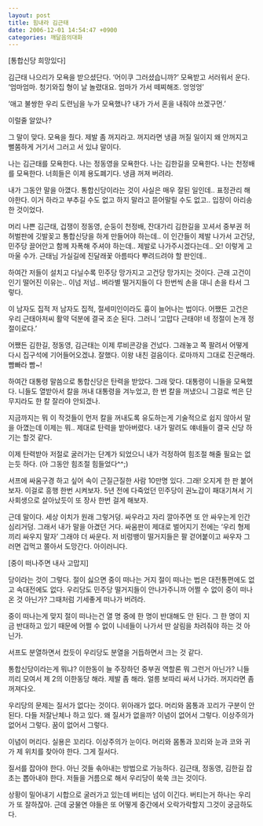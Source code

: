 ```yaml
---
layout: post
title: 힘내라 김근태
date: 2006-12-01 14:54:47 +0900
categories: 깨달음의대화
---
```

[통합신당 희망있다]
  

  
김근태 나으리가 모욕을 받으셨단다. ‘어이쿠 그러셨습니까?’ 모욕받고 서러워서 운다. ‘엄마엄마. 청기와집 형이 날 놀렸대요. 엄마가 가서 떼찌해조. 엉엉엉’
  

  
‘애고 불쌍한 우리 도련님을 누가 모욕했나? 내가 가서 혼을 내줘야 쓰겠구먼.’ 
  

  
이럴줄 알았나? 
  

  
그 말이 맞다. 모욕을 줬다. 제발 좀 꺼지라고. 꺼지라면 냉큼 꺼질 일이지 왜 안꺼지고 뻘쭘하게 거기서 그러고 서 있냐 말이다. 
  

  
나는 김근태를 모욕한다. 나는 정동영을 모욕한다. 나는 김한길을 모욕한다. 나는 천정배를 모욕한다. 너희들은 이제 용도폐기다. 냉큼 꺼져 버려라. 
  

  
내가 그동안 말을 아꼈다. 통합신당이라는 것이 사실은 매우 잘된 일인데.. 표정관리 해야한다. 이거 하라고 부추길 수도 없고 하지 말라고 뜯어말릴 수도 없고.. 입장이 아리송한 것이었다. 
  

  
머리 나쁜 김근태, 겁쟁이 정동영, 순둥이 천정배, 잔대가리 김한길을 꼬셔서 중부권 허허벌판에 깃발꽂고 통합신당을 하게 만들어야 하는데.. 이 인간들이 제발 나가서 고건당, 민주당 끌어안고 함께 자폭해 주셔야 하는데.. 제발로 나가주시겠다는데.. 오! 이렇게 고마울 수가. 근태님 가실길에 진달래꽃 아름따다 뿌려드려야 할 판인데..
  

  
하여간 저들이 설치고 다닐수록 민주당 망가지고 고건당 망가지는 것이다. 근래 고건이 인기 떨어진 이유는.. 이넘 저넘.. 벼라별 떨거지들이 다 한번씩 손을 대니 손을 타서 그렇다. 
  

  
이 남자도 집적 저 남자도 집적, 절세미인이라도 흉이 늘어나는 법이다. 어쨌든 고건은 우리 근태아저씨 활약 덕분에 결국 조순 된다. 그러니 ‘고맙다 근태야! 네 정절이 논개 정절이로다.’ 
  

  
어쨌든 김한길, 정동영, 김근태는 이제 루비콘강을 건넜다. 그래놓고 쪽 팔려서 어떻게 다시 집구석에 기어들어오겠냐. 잘했다. 이왕 내친 걸음이다. 로마까지 그대로 진군해라. 빰빠라 빰~!
  

  
하여간 대통령 말씀으로 통합신당은 탄력을 받았다. 그래 맞다. 대통령이 니들을 모욕했다. 니들도 열받아서 칼을 꺼내 대통령을 겨누었고, 한 번 칼을 꺼냈으니 그걸로 썩은 단무지라도 한 칼 잘라야 안되겠나. 
  

  
지금까지는 뭐 이 작것들이 먼저 칼을 꺼내도록 유도하는게 기술적으로 쉽지 않아서 말을 아꼈는데 이제는 뭐.. 제대로 탄력을 받아버렸다. 내가 말려도 얘네들이 결국 신당 하기는 할것 같다. 
  

  
이제 탄력받아 저절로 굴러가는 단계가 되었으니 내가 걱정하여 힘조절 해줄 필요는 없는듯 하다. (아 그동안 힘조절 힘들었다^^;)
  

  
서프에 싸움구경 하고 싶어 속이 근질근질한 사람 10만명 있다. 그래! 오지게 한 판 붙어보자. 이걸로 흥행 한번 시켜보자. 5년 전에 다죽었던 민주당이 권노갑이 패대기쳐서 기사회생으로 살아났듯이 또 장사 한번 걸게 해보자. 
  

  
근데 말이다. 세상 이치가 원래 그렇거덩. 싸우라고 자리 깔아주면 또 안 싸우는게 인간심리거덩. 그래서 내가 말을 아겼던 거다. 싸움판이 제대로 벌어지기 전에는 ‘우리 형제끼리 싸우지 말자’ 그래야 더 싸운다. 저 비렁뱅이 떨거지들은 팔 걷어붙이고 싸우자 그러면 겁먹고 쫄아서 도망간다. 아이러니다. 
  

  
[중이 떠나주면 내사 고맙지]
  

  
당이라는 것이 그렇다. 절이 싫으면 중이 떠나는 거지 절이 떠나는 법은 대전통편에도 없고 속대전에도 없다. 우리당도 민주당 떨거지들이 안나가주니까 어쩔 수 없이 중이 떠나온 것 아닌가? 그때처럼 기세좋게 떠나가 버려라. 
  

  
중이 떠나는게 맞지 절이 떠나는건 열 명 중에 한 명이 반대해도 안 된다. 그 한 명이 지금 반대하고 있기 때문에 어쩔 수 없이 니네들이 나가서 딴 살림을 차려줘야 하는 것 아닌가. 
  

  
서프도 분열하면서 컸듯이 우리당도 분열을 거듭하면서 크는 것 같다. 
  

  
통합신당이라는게 뭐냐? 이한동이 늘 주장하던 중부권 역할론 뭐 그런거 아닌가? 니들끼리 모여서 제 2의 이한동당 해라. 제발 좀 해라. 얼릉 보따리 싸서 나가라. 꺼지라면 좀 꺼져다오.
  

  
우리당의 문제는 질서가 없다는 것이다. 위아래가 없다. 머리와 몸통과 꼬리가 구분이 안 된다. 다들 저잘난체나 하고 있다. 왜 질서가 없을까? 이념이 없어서 그렇다. 이상주의가 없어서 그렇다. 꿈이 없어서 그렇다. 
  

  
이념이 머리다. 실용은 꼬리다. 이상주의가 눈이다. 머리와 몸통과 꼬리와 눈과 코와 귀가 제 위치를 찾아야 한다. 그게 질서다. 
  

  
질서를 잡아야 한다. 아닌 것들 솎아내는 방법으로 가능하다. 김근태, 정동영, 김한길 잡초는 뽑아내야 한다. 저들을 거름으로 해서 우리당이 쑥쑥 크는 것이다. 
  

  
상황이 밀어내기 시합으로 굴러가고 있는데 버티는 넘이 이긴다. 버티는거 하나는 우리가 또 잘하잖아. 근데 궁물연 야들은 또 어떻게 중간에서 오락가락할지 그것이 궁금하도다.